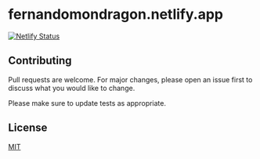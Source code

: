 # fernandomondragon.netlify.app

[![Netlify Status](https://api.netlify.com/api/v1/badges/e48533cc-fe05-4733-b013-9b582c4abcfa/deploy-status)](https://app.netlify.com/sites/fernandomondragon/deploys)

## Contributing

Pull requests are welcome. For major changes, please open an issue first
to discuss what you would like to change.

Please make sure to update tests as appropriate.

## License

[MIT](/LICENSE)
